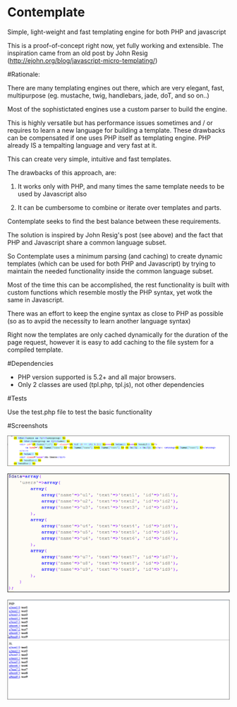 Contemplate
===========

Simple, light-weight and fast templating engine for both PHP and javascript

This is a proof-of-concept right now, yet fully working and extensible.
The inspiration came from an old post by John Resig (http://ejohn.org/blog/javascript-micro-templating/)

#Rationale:

There are many templating engines out there, which are very elegant, fast, multipurpose (eg. mustache, twig, handlebars, jade, doT, and so on..)

Most of the sophistictated engines use a custom parser to build the engine. 

This is highly versatile but has performance issues sometimes and / or requires to learn a new language for building a template.
These drawbacks can be compensated if one uses PHP itself as templating engine. PHP already IS a tempalting language and very fast at it.

This can create very simple, intuitive and fast templates.

The drawbacks of this approach, are:

1. It works only with PHP, and many times the same template needs to be used by Javascript also

2. It can be cumbersome to combine or iterate over templates and parts.

Contemplate seeks to find the best balance between these requirements.

The solution is inspired by John Resig's post (see above) and the fact that PHP and Javascript share a common
language subset.

So Contemplate uses a minimum parsing (and caching) to create dynamic templates (which can be used for both PHP and Javascript)
by trying to maintain the needed functionality inside the common language subset.

Most of the time this can be accomplished, the rest functionality is built with custom functions which resemble mostly the PHP
syntax, yet wotk the same in Javascript.

There was an effort to keep the engine syntax as close to PHP as possible
(so as to avpid the necessity to learn another language syntax)

Right now the templates are only cached dynamically for the duration of the page request,
however it is easy to add caching to the file system for a compiled template.

#Dependencies

* PHP version supported is 5.2+ and all major browsers.
* Only 2 classes are used (tpl.php, tpl.js), not other dependencies

#Tests

Use the test.php file to test the basic functionality


#Screenshots

![Template markup](/screenshots/template_markup.png)

![Template data](/screenshots/template_data.png)

![Template output](/screenshots/template_output.png)


